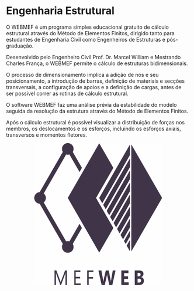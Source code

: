 # Engenharia Estrutural 
O WEBMEF é um programa simples educacional gratuito de cálculo estrutural através do Método de Elementos Finitos, dirigido tanto para estudantes de Engenharia Civil como Engenheiros de Estruturas e pós-graduação.

Desenvolvido pelo Engenheiro Civil Prof. Dr. Marcel William e Mestrando Charles França, o WEBMEF permite o cálculo de estruturas bidimensionais.

O processo de dimensionamento implica a adição de nós e seu posicionamento, a introdução de barras, definição de materiais e secções transversais, a configuração de apoios e a definição de cargas, antes de ser possível correr as rotinas de cálculo estrutural.

O software WEBMEF faz uma análise prévia da estabilidade do modelo seguida da resolução da estrutura através do Método de Elementos Finitos.

Após o cálculo estrutural é possível visualizar a distribuição de forças nos membros, os deslocamentos e os esforços, incluindo os esforços axiais, transversos e momentos fletores.

<p align="center">
  <img src="https://github.com/webmef/edu/blob/master/images/LOGOMEF.jpg" width="350" title="hover text">
</p>


